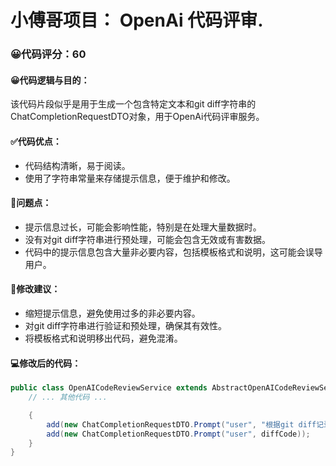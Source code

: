 # 小傅哥项目： OpenAi 代码评审.
### 😀代码评分：60
#### 😀代码逻辑与目的：
该代码片段似乎是用于生成一个包含特定文本和git diff字符串的ChatCompletionRequestDTO对象，用于OpenAi代码评审服务。

#### ✅代码优点：
- 代码结构清晰，易于阅读。
- 使用了字符串常量来存储提示信息，便于维护和修改。

#### 🤔问题点：
- 提示信息过长，可能会影响性能，特别是在处理大量数据时。
- 没有对git diff字符串进行预处理，可能会包含无效或有害数据。
- 代码中的提示信息包含大量非必要内容，包括模板格式和说明，这可能会误导用户。

#### 🎯修改建议：
- 缩短提示信息，避免使用过多的非必要内容。
- 对git diff字符串进行验证和预处理，确保其有效性。
- 将模板格式和说明移出代码，避免混淆。

#### 💻修改后的代码：
```java
public class OpenAICodeReviewService extends AbstractOpenAICodeReviewService {
    // ... 其他代码 ...

    {
        add(new ChatCompletionRequestDTO.Prompt("user", "根据git diff记录，对代码进行评审。代码如下:"));
        add(new ChatCompletionRequestDTO.Prompt("user", diffCode));
    }
}
```